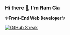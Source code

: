 ### Hi there 👋, I'm Nam Gia
<b>✨Front-End Web Developer✨</b> <br>

[![GitHub Streak](https://github-readme-streak-stats.herokuapp.com?user=gianam65&theme=transparent&border_radius=4&card_width=500)](https://git.io/streak-stats) <br>
